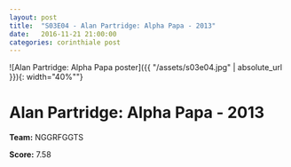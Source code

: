```yaml
---
layout: post
title:  "S03E04 - Alan Partridge: Alpha Papa - 2013"
date:   2016-11-21 21:00:00
categories: corinthiale post
---
```


![Alan Partridge: Alpha Papa poster]({{ "/assets/s03e04.jpg" | absolute_url }}){: width="40%""}

# **Alan Partridge: Alpha Papa** - 2013

**Team:** NGGRFGGTS

**Score:** 7.58

